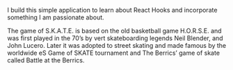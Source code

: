 I build this simple application to learn about React Hooks and incorporate something I am passionate about.

The game of S.K.A.T.E. is based on the old basketball game H.O.R.S.E. and was first played in the 70’s by vert
skateboarding legends Neil Blender, and John Lucero. Later it was adopted to street skating and made famous by
the worldwide eS Game of SKATE tournament and The Berrics’ game of skate called Battle at the Berrics.